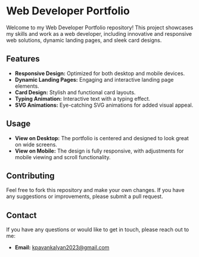 
# Web Developer Portfolio

Welcome to my Web Developer Portfolio repository! This project showcases my skills and work as a web developer, including innovative and responsive web solutions, dynamic landing pages, and sleek card designs.

## Features

- **Responsive Design:** Optimized for both desktop and mobile devices.
- **Dynamic Landing Pages:** Engaging and interactive landing page elements.
- **Card Design:** Stylish and functional card layouts.
- **Typing Animation:** Interactive text with a typing effect.
- **SVG Animations:** Eye-catching SVG animations for added visual appeal.


## Usage

- **View on Desktop:** The portfolio is centered and designed to look great on wide screens.
- **View on Mobile:** The design is fully responsive, with adjustments for mobile viewing and scroll functionality.

## Contributing

Feel free to fork this repository and make your own changes. If you have any suggestions or improvements, please submit a pull request.

## Contact

If you have any questions or would like to get in touch, please reach out to me:

- **Email:** kpavankalyan2023@gmail.com
